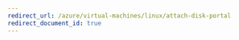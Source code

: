 ```yaml
---
redirect_url: /azure/virtual-machines/linux/attach-disk-portal
redirect_document_id: true
---
```

